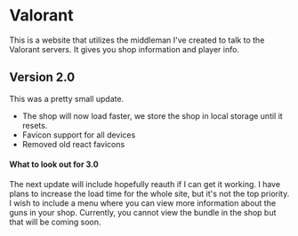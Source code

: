 
# Valorant 
This is a website that utilizes the middleman I've created to talk to the Valorant servers. It gives you shop information and player info.

## Version 2.0
This was a pretty small update. 

+ The shop will now load faster, we store the shop in local storage until it resets.
+ Favicon support for all devices
+ Removed old react favicons


#### What to look out for 3.0
The next update will include hopefully reauth if I can get it working. I have plans to increase the load time for the whole site, but it's not the top priority. I wish to include a menu where you can view more information about the guns in your shop. Currently, you cannot view the bundle in the shop but that will be coming soon.



